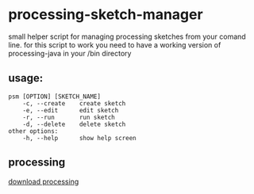 # processing-sketch-manager
small helper script for managing processing sketches from your comand line.
for this script to work you need to have a working version of processing-java in your /bin directory

## usage:
    psm [OPTION] [SKETCH_NAME]
	    -c, --create    create sketch
	    -e, --edit      edit sketch
	    -r, --run       run sketch
	    -d, --delete    delete sketch
    other options:
	    -h, --help      show help screen

## processing
[download processing](https://www.processing.org/download/)

